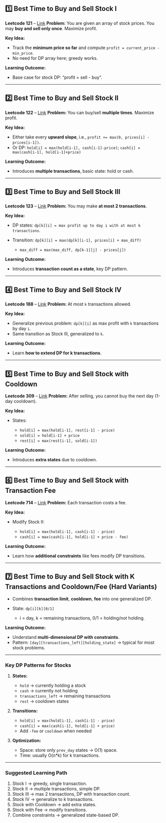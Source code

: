 ## **1️⃣ Best Time to Buy and Sell Stock I**

**Leetcode 121** – [Link](https://leetcode.com/problems/best-time-to-buy-and-sell-stock/)
**Problem:** You are given an array of stock prices. You may **buy and sell only once**. Maximize profit.

**Key Idea:**

* Track the **minimum price so far** and compute `profit = current_price - min_price`.
* No need for DP array here; greedy works.

**Learning Outcome:**

* Base case for stock DP: “profit = sell - buy”.

---

## **2️⃣ Best Time to Buy and Sell Stock II**

**Leetcode 122** – [Link](https://leetcode.com/problems/best-time-to-buy-and-sell-stock-ii/)
**Problem:** You can buy/sell **multiple times**. Maximize profit.

**Key Idea:**

* Either take every **upward slope**, i.e., `profit += max(0, prices[i] - prices[i-1])`.
* Or DP: `hold[i] = max(hold[i-1], cash[i-1]-price)`; `cash[i] = max(cash[i-1], hold[i-1]+price)`

**Learning Outcome:**

* Introduces **multiple transactions**, basic state: hold or cash.

---

## **3️⃣ Best Time to Buy and Sell Stock III**

**Leetcode 123** – [Link](https://leetcode.com/problems/best-time-to-buy-and-sell-stock-iii/)
**Problem:** You may make **at most 2 transactions**.

**Key Idea:**

* DP states: `dp[k][i] = max profit up to day i with at most k transactions`.
* Transition: `dp[k][i] = max(dp[k][i-1], prices[i] + max_diff)`

  * `max_diff = max(max_diff, dp[k-1][j] - prices[j])`

**Learning Outcome:**

* Introduces **transaction count as a state**, key DP pattern.

---

## **4️⃣ Best Time to Buy and Sell Stock IV**

**Leetcode 188** – [Link](https://leetcode.com/problems/best-time-to-buy-and-sell-stock-iv/)
**Problem:** At most `k` transactions allowed.

**Key Idea:**

* Generalize previous problem: `dp[k][i]` as max profit with `k` transactions by day `i`.
* Same transition as Stock III, generalized to `k`.

**Learning Outcome:**

* Learn **how to extend DP for k transactions**.

---

## **5️⃣ Best Time to Buy and Sell Stock with Cooldown**

**Leetcode 309** – [Link](https://leetcode.com/problems/best-time-to-buy-and-sell-stock-with-cooldown/)
**Problem:** After selling, you cannot buy the next day (1-day cooldown).

**Key Idea:**

* States:

  * `hold[i] = max(hold[i-1], rest[i-1] - price)`
  * `sold[i] = hold[i-1] + price`
  * `rest[i] = max(rest[i-1], sold[i-1])`

**Learning Outcome:**

* Introduces **extra states** due to cooldown.

---

## **6️⃣ Best Time to Buy and Sell Stock with Transaction Fee**

**Leetcode 714** – [Link](https://leetcode.com/problems/best-time-to-buy-and-sell-stock-with-transaction-fee/)
**Problem:** Each transaction costs a fee.

**Key Idea:**

* Modify Stock II:

  * `hold[i] = max(hold[i-1], cash[i-1] - price)`
  * `cash[i] = max(cash[i-1], hold[i-1] + price - fee)`

**Learning Outcome:**

* Learn how **additional constraints** like fees modify DP transitions.

---

## **7️⃣ Best Time to Buy and Sell Stock with K Transactions and Cooldown/Fee (Hard Variants)**

* Combines **transaction limit**, **cooldown**, **fee** into one generalized DP.
* State: `dp[i][k][0/1]`

  * i = day, k = remaining transactions, 0/1 = holding/not holding.

**Learning Outcome:**

* Understand **multi-dimensional DP with constraints**.
* Pattern: `[day][transactions_left][holding_state]` → typical for most stock problems.

---

### **Key DP Patterns for Stocks**

1. **States:**

   * `hold` → currently holding a stock
   * `cash` → currently not holding
   * `transactions_left` → remaining transactions
   * `rest` → cooldown states

2. **Transitions:**

   * `hold[i] = max(hold[i-1], cash[i-1] - price)`
   * `cash[i] = max(cash[i-1], hold[i-1] + price)`
   * Add `-fee` or `cooldown` when needed

3. **Optimization:**

   * Space: store only `prev_day` states → O(1) space.
   * Time: usually O(n\*k) for k transactions.

---

### **Suggested Learning Path**

1. Stock I → greedy, single transaction.
2. Stock II → multiple transactions, simple DP.
3. Stock III → max 2 transactions, DP with transaction count.
4. Stock IV → generalize to k transactions.
5. Stock with Cooldown → add extra states.
6. Stock with Fee → modify transitions.
7. Combine constraints → generalized state-based DP.
